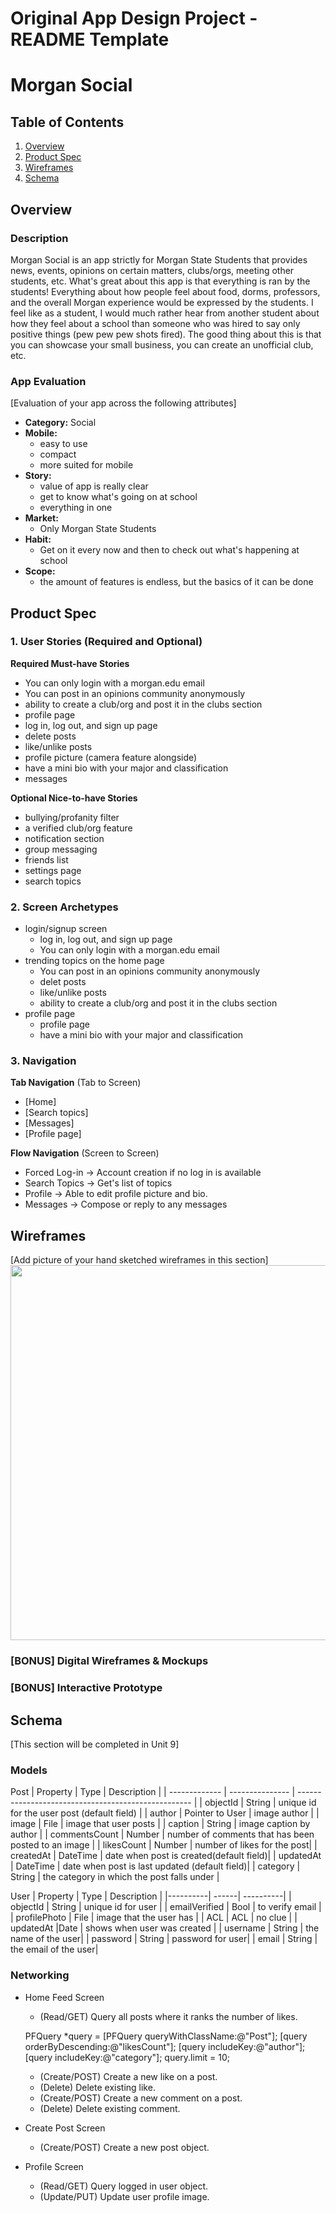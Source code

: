 Original App Design Project - README Template
===

# Morgan Social

## Table of Contents
1. [Overview](#Overview)
1. [Product Spec](#Product-Spec)
1. [Wireframes](#Wireframes)
2. [Schema](#Schema)

## Overview
### Description
Morgan Social is an app strictly for Morgan State Students that provides news, events, opinions on certain matters, clubs/orgs, meeting other students, etc. What's great about this app is that everything is ran by the students! Everything about how people feel about food, dorms, professors, and the overall Morgan experience would be expressed by the students. I feel like as a student, I would much rather hear from another student about how they feel about a school than someone who was hired to say only positive things (pew pew pew shots fired). The good thing about this is that you can showcase your small business, you can create an unofficial club, etc.

### App Evaluation
[Evaluation of your app across the following attributes]
- **Category:** Social
- **Mobile:**
    - easy to use
    - compact
    - more suited for mobile 
- **Story:**
    - value of app is really clear
    - get to know what's going on at school
    - everything in one
- **Market:**
    - Only Morgan State Students
- **Habit:**
    - Get on it every now and then to check out what's happening at school
- **Scope:**
    - the amount of features is endless, but the basics of it can be done

## Product Spec

### 1. User Stories (Required and Optional)

**Required Must-have Stories**

* You can only login with a morgan.edu email
* You can post in an opinions community anonymously
* ability to create a club/org and post it in the clubs section
* profile page
* log in, log out, and sign up page
* delete posts
* like/unlike posts
* profile picture (camera feature alongside)
* have a mini bio with your major and classification
* messages

**Optional Nice-to-have Stories**

* bullying/profanity filter
* a verified club/org feature
* notification section
* group messaging
* friends list
* settings page
* search topics

### 2. Screen Archetypes

* login/signup screen
   * log in, log out, and sign up page
   * You can only login with a morgan.edu email
* trending topics on the home page
   * You can post in an opinions community anonymously
   * delet posts
   * like/unlike posts
   * ability to create a club/org and post it in the clubs section
* profile page
    * profile page
    * have a mini bio with your major and classification

### 3. Navigation

**Tab Navigation** (Tab to Screen)

* [Home]
* [Search topics]
* [Messages]
* [Profile page]

**Flow Navigation** (Screen to Screen)
* Forced Log-in -> Account creation if no log in is available
* Search Topics -> Get's list of topics
* Profile -> Able to edit profile picture and bio.
* Messages -> Compose or reply to any messages


## Wireframes
[Add picture of your hand sketched wireframes in this section]
<img src="https://i.imgur.com/4m3q0TV.jpg" width=600>

### [BONUS] Digital Wireframes & Mockups

### [BONUS] Interactive Prototype

## Schema 
[This section will be completed in Unit 9]
### Models
Post
| Property      | Type            | Description                                         |
| ------------- | --------------- | --------------------------------------------------- |
| objectId      | String          | unique id for the user post (default field)         |
| author        | Pointer to User | image author                                        |
| image         | File            | image that user posts                               |
| caption       | String          | image caption by author                             |
| commentsCount | Number          | number of comments that has been posted to an image |
| likesCount    | Number          | number of likes for the post|
| createdAt | DateTime | date when post is created(default field)|
| updatedAt | DateTime | date when post is last updated (default field)|
| category | String | the category in which the post falls under |

User
| Property | Type | Description |
|----------| ------| ----------|
| objectId      | String          | unique id for user       |
| emailVerified        | Bool | to verify email                                       |
| profilePhoto         | File            | image that the user has                              |
| ACL       | ACL          | no clue                            |
| updatedAt |Date          | shows when user was created |
| username    | String          | the name of the user|
| password | String | password for user|
| email | String | the email of the user|



### Networking

- Home Feed Screen
    - (Read/GET) Query all posts where it ranks the number of likes.
    
    
    
    PFQuery *query = [PFQuery queryWithClassName:@"Post"];
    [query orderByDescending:@"likesCount"];
    [query includeKey:@"author"];
    [query includeKey:@"category"];
    query.limit = 10;
    
    - (Create/POST) Create a new like on a post.
    - (Delete) Delete existing like.
    - (Create/POST) Create a new comment on a post.
    - (Delete) Delete existing comment.
- Create Post Screen
    - (Create/POST) Create a new post object.
- Profile Screen
    - (Read/GET) Query logged in user object.
    - (Update/PUT) Update user profile image.
